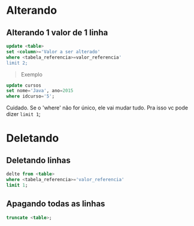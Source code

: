 # Alterando 

## Alterando 1 valor de 1 linha

```sql
update <table>
set <column>='Valor a ser alterado'
where <tabela_referencia>=valor_referencia'
limit 2;
```

>Exemplo
```sql
update cursos
set nome='Java', ano=2015
where idcurso='5';
```

Cuidado. Se o 'where' não for único, ele vai mudar tudo.
Pra isso vc pode dizer ```limit 1```;

# Deletando 

## Deletando linhas

```sql
delte from <table>
where <tabela_referencia>='valor_referencia'
limit 1;
```

## Apagando todas as linhas

```sql
truncate <table>;
```
